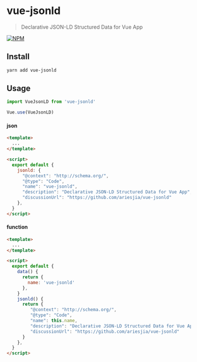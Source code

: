 # vue-jsonld
> Declarative JSON-LD Structured Data for Vue App

[![NPM](https://img.shields.io/npm/v/vue-jsonld.svg)](https://www.npmjs.com/package/vue-jsonld)

## Install
```bash
yarn add vue-jsonld
```

## Usage

```javascript
import VueJsonLD from 'vue-jsonld'

Vue.use(VueJsonLD)
```
#### json
```html
<template>
  ...
</template>

<script>
  export default {
    jsonld: {
      "@context": "http://schema.org/",
      "@type": "Code",
      "name": "vue-jsonld",
      "description": "Declarative JSON-LD Structured Data for Vue App",
      "discussionUrl": "https://github.com/ariesjia/vue-jsonld"
    },
  }
</script>
```
#### function
```html
<template>
  ...
</template>

<script>
  export default {
    data() {
      return {
        name: 'vue-jsonld' 
      },
    }
    jsonld() {
      return {
         "@context": "http://schema.org/",
         "@type": "Code",
         "name": this.name,
         "description": "Declarative JSON-LD Structured Data for Vue App",
         "discussionUrl": "https://github.com/ariesjia/vue-jsonld"
      }
    },
  }
</script>
```
